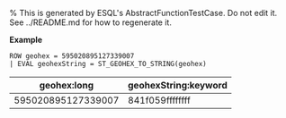 % This is generated by ESQL's AbstractFunctionTestCase. Do not edit it. See ../README.md for how to regenerate it.

**Example**

```esql
ROW geohex = 595020895127339007
| EVAL geohexString = ST_GEOHEX_TO_STRING(geohex)
```

| geohex:long | geohexString:keyword |
| --- | --- |
| 595020895127339007 | 841f059ffffffff |



